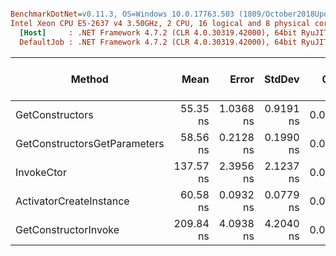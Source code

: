 ``` ini

BenchmarkDotNet=v0.11.3, OS=Windows 10.0.17763.503 (1809/October2018Update/Redstone5)
Intel Xeon CPU E5-2637 v4 3.50GHz, 2 CPU, 16 logical and 8 physical cores
  [Host]     : .NET Framework 4.7.2 (CLR 4.0.30319.42000), 64bit RyuJIT-v4.7.3416.0
  DefaultJob : .NET Framework 4.7.2 (CLR 4.0.30319.42000), 64bit RyuJIT-v4.7.3416.0


```
|                       Method |      Mean |     Error |    StdDev | Gen 0/1k Op | Gen 1/1k Op | Gen 2/1k Op | Allocated Memory/Op |
|----------------------------- |----------:|----------:|----------:|------------:|------------:|------------:|--------------------:|
|              GetConstructors |  55.35 ns | 1.0368 ns | 0.9191 ns |      0.0050 |           - |           - |                32 B |
| GetConstructorsGetParameters |  58.56 ns | 0.2128 ns | 0.1990 ns |      0.0050 |           - |           - |                32 B |
|                   InvokeCtor | 137.57 ns | 2.3956 ns | 2.1237 ns |      0.0036 |           - |           - |                24 B |
|      ActivatorCreateInstance |  60.58 ns | 0.0932 ns | 0.0779 ns |      0.0037 |           - |           - |                24 B |
|         GetConstructorInvoke | 209.84 ns | 4.0938 ns | 4.2040 ns |      0.0088 |           - |           - |                56 B |
